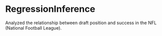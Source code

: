 # RegressionInference
Analyzed the relationship between draft position and success in the NFL (National Football League).
